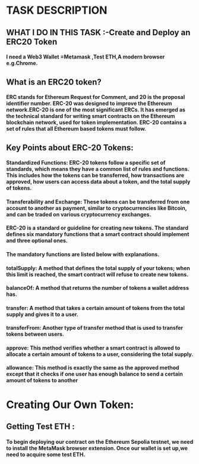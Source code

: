 # TASK DESCRIPTION
## WHAT I DO IN THIS TASK :-Create and Deploy an ERC20 Token
#### I need a Web3 Wallet =Metamask ,Test ETH,A modern browser e.g.Chrome.
## What is an ERC20 token?
#### ERC stands for Ethereum Request for Comment, and 20 is the proposal identifier number. ERC-20 was designed to improve the Ethereum network.ERC-20 is one of the most significant ERCs. It has emerged as the technical standard for writing smart contracts on the Ethereum blockchain network, used for token implementation. ERC-20 contains a set of rules that all Ethereum based tokens must follow.
## Key Points about ERC-20 Tokens:
#### Standardized Functions: ERC-20 tokens follow a specific set of standards, which means they have a common list of rules and functions. This includes how the tokens can be transferred, how transactions are approved, how users can access data about a token, and the total supply of tokens.
#### Transferability and Exchange: These tokens can be transferred from one account to another as payment, similar to cryptocurrencies like Bitcoin, and can be traded on various cryptocurrency exchanges.
#### ERC-20 is a standard or guideline for creating new tokens. The standard defines six mandatory functions that a smart contract should implement and three optional ones.
#### The mandatory functions are listed below with explanations.
#### totalSupply: A method that defines the total supply of your tokens; when this limit is reached, the smart contract will refuse to create new tokens.
#### balanceOf: A method that returns the number of tokens a wallet address has.
#### transfer: A method that takes a certain amount of tokens from the total supply and gives it to a user.
#### transferFrom: Another type of transfer method that is used to transfer tokens between users.
#### approve: This method verifies whether a smart contract is allowed to allocate a certain amount of tokens to a user, considering the total supply.
#### allowance: This method is exactly the same as the approved method except that it checks if one user has enough balance to send a certain amount of tokens to another
# Creating Our Own Token:
## Getting Test ETH :
#### To begin deploying our contract on the Ethereum Sepolia testnet, we need to install the MetaMask browser extension. Once our wallet is set up,we need to acquire some test ETH.



